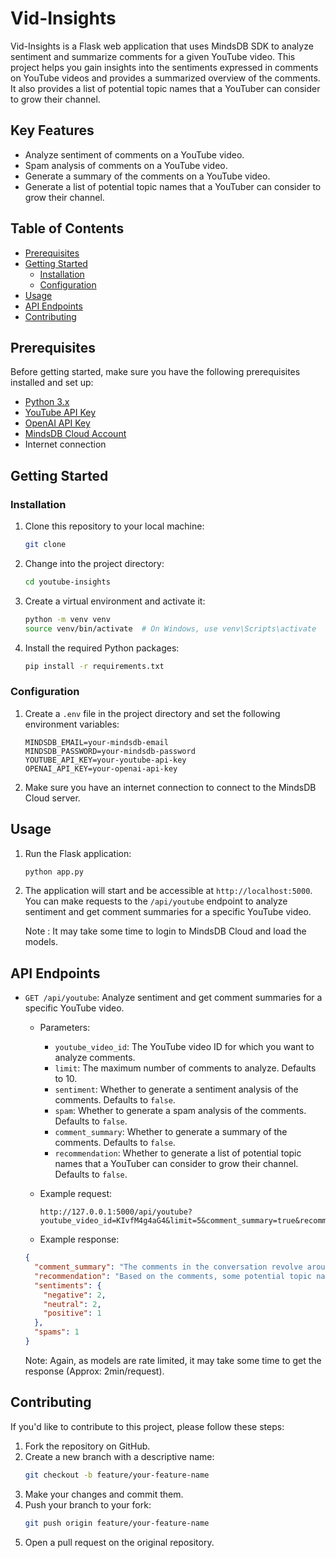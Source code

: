 # Vid-Insights

Vid-Insights is a Flask web application that uses MindsDB SDK to analyze sentiment and summarize comments for a given YouTube video. This project helps you gain insights into the sentiments expressed in comments on YouTube videos and provides a summarized overview of the comments. It also provides a list of potential topic names that a YouTuber can consider to grow their channel.

## Key Features

- Analyze sentiment of comments on a YouTube video.
- Spam analysis of comments on a YouTube video.
- Generate a summary of the comments on a YouTube video.
- Generate a list of potential topic names that a YouTuber can consider to grow their channel.

## Table of Contents

- [Prerequisites](#prerequisites)
- [Getting Started](#getting-started)
  - [Installation](#installation)
  - [Configuration](#configuration)
- [Usage](#usage)
- [API Endpoints](#api-endpoints)
- [Contributing](#contributing)

## Prerequisites

Before getting started, make sure you have the following prerequisites installed and set up:

- [Python 3.x](https://www.python.org/downloads/)
- [YouTube API Key](https://developers.google.com/youtube/registering_an_application)
- [OpenAI API Key](https://openai.com/)
- [MindsDB Cloud Account](https://mindsdb.com/)
- Internet connection

## Getting Started

### Installation

1. Clone this repository to your local machine:

   ```bash
   git clone 
   ```

2. Change into the project directory:

   ```bash
   cd youtube-insights
   ```

3. Create a virtual environment and activate it:

   ```bash
   python -m venv venv
   source venv/bin/activate  # On Windows, use venv\Scripts\activate
   ```

4. Install the required Python packages:

   ```bash
   pip install -r requirements.txt
   ```

### Configuration

1. Create a `.env` file in the project directory and set the following environment variables:

   ```
   MINDSDB_EMAIL=your-mindsdb-email
   MINDSDB_PASSWORD=your-mindsdb-password
   YOUTUBE_API_KEY=your-youtube-api-key
   OPENAI_API_KEY=your-openai-api-key
   ```

2. Make sure you have an internet connection to connect to the MindsDB Cloud server.

## Usage

1. Run the Flask application:

   ```bash
   python app.py
   ```

2. The application will start and be accessible at `http://localhost:5000`. You can make requests to the `/api/youtube` endpoint to analyze sentiment and get comment summaries for a specific YouTube video.

   Note : It may take some time to login to MindsDB Cloud and load the models.

## API Endpoints

- `GET /api/youtube`: Analyze sentiment and get comment summaries for a specific YouTube video.

  - Parameters:

    - `youtube_video_id`: The YouTube video ID for which you want to analyze comments.
    - `limit`: The maximum number of comments to analyze. Defaults to 10.
    - `sentiment`: Whether to generate a sentiment analysis of the comments. Defaults to `false`.
    - `spam`: Whether to generate a spam analysis of the comments. Defaults to `false`.
    - `comment_summary`: Whether to generate a summary of the comments. Defaults to `false`.
    - `recommendation`: Whether to generate a list of potential topic names that a YouTuber can consider to grow their channel. Defaults to `false`.

  - Example request:

    ```
    http://127.0.0.1:5000/api/youtube?youtube_video_id=KIvfM4g4aG4&limit=5&comment_summary=true&recommendation=true&sentiment=true&spam=true
    ```

  - Example response:

  ```json
  {
    "comment_summary": "The comments in the conversation revolve around the topic of mystery videos. One person asks what other mystery videos the others would like to see. Another comment provides a link to join a website called \"academy.dhruvrathee.com\" and offers a 40% discount code for the first 400 people. However, it is mentioned that the course is in English. Another comment expresses amazement at a video seen on YouTube where the search and rescue team did not have a piece of",
    "recommendation": "Based on the comments, some potential topic names that a YouTuber can consider to grow their channel could be:\n\n1. Mystery Videos\n2. Search and Rescue Techniques\n3. Failed Search Operations\n4. Reflecting Sunlight for Search and Rescue\n5. Language Learning (English)\n6. Online Courses and Discounts\n7. Dhruv Rathee Academy\n8. YouTube Channel Growth Strategies\n9. Effective Use of Glass in Search Operations\n10. Critiques of Search and Rescue",
    "sentiments": {
      "negative": 2,
      "neutral": 2,
      "positive": 1
    },
    "spams": 1
  }
  ```

  Note: Again, as models are rate limited, it may take some time to get the response (Approx: 2min/request).

## Contributing

If you'd like to contribute to this project, please follow these steps:

1. Fork the repository on GitHub.
2. Create a new branch with a descriptive name:
   ```bash
   git checkout -b feature/your-feature-name
   ```
3. Make your changes and commit them.
4. Push your branch to your fork:
   ```bash
   git push origin feature/your-feature-name
   ```
5. Open a pull request on the original repository.


